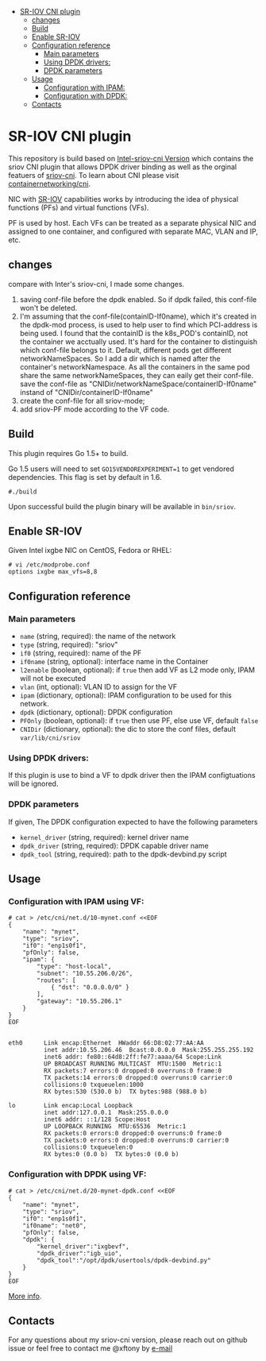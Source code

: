    * [SR-IOV CNI plugin](#sr-iov-cni-plugin)
   	  * [changes](#change)	 
      * [Build](#build)
      * [Enable SR-IOV](#enable-sr-iov)
      * [Configuration reference](#configuration-reference)
         * [Main parameters](#main-parameters)
         * [Using DPDK drivers:](#using-dpdk-drivers)
         * [DPDK parameters](#dpdk-parameters)
      * [Usage](#usage)
         * [Configuration with IPAM:](#configuration-with-ipam)
         * [Configuration with DPDK:](#configuration-with-dpdk)
      * [Contacts](#contacts)

# SR-IOV CNI plugin
This repository is build based on [Intel-sriov-cni Version](https://github.com/Intel-Corp/sriov-cni) which contains the sriov CNI plugin that allows DPDK driver binding as well as the orginal featuers of [sriov-cni](https://github.com/hustcat/sriov-cni). To learn about CNI please visit [containernetworking/cni](https://github.com/containernetworking/cni).

NIC with [SR-IOV](http://blog.scottlowe.org/2009/12/02/what-is-sr-iov/) capabilities works by introducing the idea of physical functions (PFs) and virtual functions (VFs). 

PF is used by host. Each VFs can be treated as a separate physical NIC and assigned to one container, and configured with separate MAC, VLAN and IP, etc.

## changes
compare with Inter's sriov-cni, I made some changes.   
1. saving conf-file before the dpdk enabled. So if dpdk failed, this conf-file won't be deleted.
2. I'm assuming that the conf-file(containID-If0name), which it's created in the dpdk-mod process, is used to help user to find which  PCI-address is being used. I found that the containID is the k8s_POD's containID, not the container we acctually used. It's hard for the container to distinguish which conf-file belongs to it. Default, different pods get different networkNameSpaces. So I add a dir which is named after the container's networkNamespace. As all the containers in the same pod share the same networkNameSpaces, they can eaily get their conf-file.    
save the conf-file as "CNIDir/networkNameSpace/containerID-If0name" instand of "CNIDir/containerID-If0name"
3. create the conf-file for all sriov-mode;  
2. add sriov-PF mode according to the VF code.  


## Build

This plugin requires Go 1.5+ to build.

Go 1.5 users will need to set `GO15VENDOREXPERIMENT=1` to get vendored dependencies. This flag is set by default in 1.6.

```
#./build
```

Upon successful build the plugin binary will be available in `bin/sriov`. 

## Enable SR-IOV

Given Intel ixgbe NIC on CentOS, Fedora or RHEL:

	# vi /etc/modprobe.conf
	options ixgbe max_vfs=8,8


## Configuration reference
### Main parameters
* `name` (string, required): the name of the network
* `type` (string, required): "sriov"
* `if0` (string, required): name of the PF
* `if0name` (string, optional): interface name in the Container
* `l2enable` (boolean, optional): if `true` then add VF as L2 mode only, IPAM will not be executed
* `vlan` (int, optional): VLAN ID to assign for the VF
* `ipam` (dictionary, optional): IPAM configuration to be used for this network.
* `dpdk` (dictionary, optional): DPDK configuration
* `PFOnly` (boolean, optional): if `true` then use PF, else use VF, default `false`
*  `CNIDir` (dictionary, optional): the dic to store the conf files, default `var/lib/cni/sriov`

### Using DPDK drivers:
If this plugin is use to bind a VF to dpdk driver then the IPAM configtuations will be ignored.

### DPDK parameters
If given, The DPDK configuration expected to have the following parameters

* `kernel_driver` (string, required): kernel driver name
* `dpdk_driver` (string, required): DPDK capable driver name
* `dpdk_tool` (string, required): path to the dpdk-devbind.py script


## Usage

### Configuration with IPAM using VF:
	# cat > /etc/cni/net.d/10-mynet.conf <<EOF
	{
	    "name": "mynet",
	    "type": "sriov",
	    "if0": "enp1s0f1",
        "pfOnly": false,
	    "ipam": {
	        "type": "host-local",
	        "subnet": "10.55.206.0/26",
	        "routes": [
	            { "dst": "0.0.0.0/0" }
	        ],
	        "gateway": "10.55.206.1"
	    }
	}
	EOF


	eth0      Link encap:Ethernet  HWaddr 66:D8:02:77:AA:AA  
	          inet addr:10.55.206.46  Bcast:0.0.0.0  Mask:255.255.255.192
	          inet6 addr: fe80::64d8:2ff:fe77:aaaa/64 Scope:Link
	          UP BROADCAST RUNNING MULTICAST  MTU:1500  Metric:1
	          RX packets:7 errors:0 dropped:0 overruns:0 frame:0
	          TX packets:14 errors:0 dropped:0 overruns:0 carrier:0
	          collisions:0 txqueuelen:1000 
	          RX bytes:530 (530.0 b)  TX bytes:988 (988.0 b)
	
	lo        Link encap:Local Loopback  
	          inet addr:127.0.0.1  Mask:255.0.0.0
	          inet6 addr: ::1/128 Scope:Host
	          UP LOOPBACK RUNNING  MTU:65536  Metric:1
	          RX packets:0 errors:0 dropped:0 overruns:0 frame:0
	          TX packets:0 errors:0 dropped:0 overruns:0 carrier:0
	          collisions:0 txqueuelen:0 
	          RX bytes:0 (0.0 b)  TX bytes:0 (0.0 b)


### Configuration with DPDK using VF:


	# cat > /etc/cni/net.d/20-mynet-dpdk.conf <<EOF
	{
	    "name": "mynet",
	    "type": "sriov",
	    "if0": "enp1s0f1",
	    "if0name": "net0",
        "pfOnly": false,
	    "dpdk": {
	        "kernel_driver":"ixgbevf",
	        "dpdk_driver":"igb_uio",
	        "dpdk_tool":"/opt/dpdk/usertools/dpdk-devbind.py"
	    }
	}
	EOF



[More info](https://github.com/containernetworking/cni/pull/259).

## Contacts
For any questions about my sriov-cni version, please reach out on github issue or feel free to contact me @xftony by [e-mail](srl11@foxmail.com)

